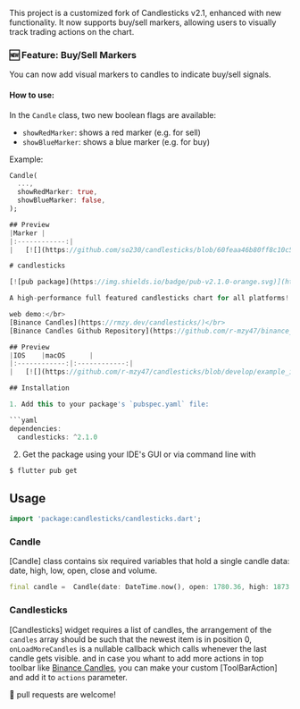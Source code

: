 This project is a customized fork of Candlesticks v2.1, enhanced with new functionality.
It now supports buy/sell markers, allowing users to visually track trading actions on the chart.
### 🆕 Feature: Buy/Sell Markers

You can now add visual markers to candles to indicate buy/sell signals.

#### How to use:
In the `Candle` class, two new boolean flags are available:
- `showRedMarker`: shows a red marker (e.g. for sell)
- `showBlueMarker`: shows a blue marker (e.g. for buy)

Example:
```dart
Candle(
  ...,
  showRedMarker: true,
  showBlueMarker: false,
);

## Preview
|Marker	|
|:------------:|
|	[![](https://github.com/so230/candlesticks/blob/60feaa46b80ff8c10c55b473d742fd23dc5f90e5/maker.png)](https://github.com/so230/candlesticks/blob/60feaa46b80ff8c10c55b473d742fd23dc5f90e5/maker.png)  | 

# candlesticks

[![pub package](https://img.shields.io/badge/pub-v2.1.0-orange.svg)](https://pub.dev/packages/candlesticks)

A high-performance full featured candlesticks chart for all platforms!

web demo:</br>
[Binance Candles](https://rmzy.dev/candlesticks/)</br>
[Binance Candles Github Repository](https://github.com/r-mzy47/binance_candles)

## Preview
|IOS	|macOS		|
|:------------:|:------------:|
|	[![](https://github.com/r-mzy47/candlesticks/blob/develop/example_ios.gif)](https://github.com/r-mzy47/candlesticks/blob/master/example/lib/main.dart)   |	[![](https://github.com/r-mzy47/candlesticks/blob/develop/example_macOS.gif)](https://github.com/r-mzy47/candlesticks/blob/master/example/lib/main.dart) | 

## Installation

1. Add this to your package's `pubspec.yaml` file:

```yaml
dependencies:
  candlesticks: ^2.1.0
```

2. Get the package using your IDE's GUI or via command line with

```bash
$ flutter pub get
```

## Usage

```dart
import 'package:candlesticks/candlesticks.dart';
```

### Candle

[Candle] class contains six required variables that hold a single candle data: date, high, low, open, close and volume.

```dart
final candle =  Candle(date: DateTime.now(), open: 1780.36, high: 1873.93, low: 1755.34, close: 1848.56, volume: 0);
```

### Candlesticks

[Candlesticks] widget requires a list of candles, the arrangement of the `candles` array should be such that the newest item is in position 0, `onLoadMoreCandles` is a nullable callback which calls whenever the last candle gets visible. and in case you whant to add more actions in top toolbar like [Binance Candles](https://rmzy.dev/candlesticks/), you can make your custom [ToolBarAction] and add it to `actions` parameter.

🍺 pull requests are welcome!
